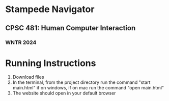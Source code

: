 # Stampede Navigator
## CPSC 481: Human Computer Interaction
### WNTR 2024

# Running Instructions
1. Download files
2. In the terminal, from the project directory run the command "start main.html" if on windows, if on mac run the command "open main.html"
3. The website should open in your default browser
